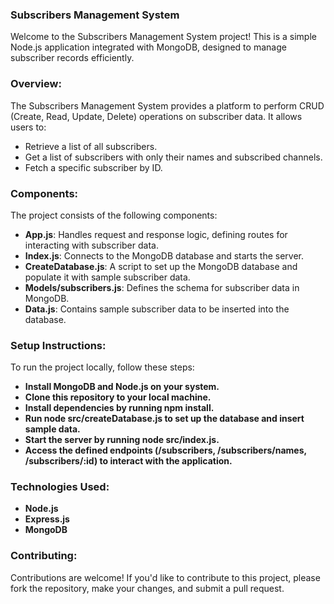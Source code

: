 ### **Subscribers Management System**

Welcome to the Subscribers Management System project! This is a simple Node.js application integrated with MongoDB, designed to manage subscriber records efficiently.

### Overview:
The Subscribers Management System provides a platform to perform CRUD (Create, Read, Update, Delete) operations on subscriber data. It allows users to:

- Retrieve a list of all subscribers.
- Get a list of subscribers with only their names and subscribed channels.
- Fetch a specific subscriber by ID.

### Components:
The project consists of the following components:

- **App.js**: Handles request and response logic, defining routes for interacting with subscriber data.
- **Index.js**: Connects to the MongoDB database and starts the server.
- **CreateDatabase.js**: A script to set up the MongoDB database and populate it with sample subscriber data.
- **Models/subscribers.js**: Defines the schema for subscriber data in MongoDB.
- **Data.js**: Contains sample subscriber data to be inserted into the database.

### Setup Instructions:
To run the project locally, follow these steps:

- **Install MongoDB and Node.js on your system.**
- **Clone this repository to your local machine.**
- **Install dependencies by running npm install.**
- **Run node src/createDatabase.js to set up the database and insert sample data.**
- **Start the server by running node src/index.js.**
- **Access the defined endpoints (/subscribers, /subscribers/names, /subscribers/:id) to interact with the application.**

### Technologies Used:
- **Node.js**
- **Express.js**
- **MongoDB**

### Contributing:
Contributions are welcome! If you'd like to contribute to this project, please fork the repository, make your changes, and submit a pull request.